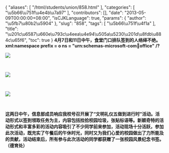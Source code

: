 {
    "aliases": [
        "/html/students/union/858.html"
    ],
    "categories": [
        "\u5b66\u751f\u4e4b\u7a97"
    ],
    "contributors": [],
    "date": "2013-05-09T00:00:00+08:00",
    "isCJKLanguage": true,
    "params": {
        "author": "\u5fb7\u80b2\u5904"
    },
    "slug": "858",
    "tags": [
        "\u5b66\u751f\u4f1a"
    ],
    "title": "\u201c\u6587\u660e\u793c\u4eea\u4e94\u505a\u5230\u201d\u8fdb\u884c\u65f6",
    "toc": true
}
**4月7日和11日中午，食堂门口排队签到的人络绎不绝。xml:namespace prefix = o ns = "urn:schemas-microsoft-com:office:office" /?**

**![](https://cdn.tfls.online/mirror/full/7683dab99dee594b0ef5fbd901a85c98c5b2bd87.jpg)**

 

**![](https://cdn.tfls.online/mirror/full/3a3169a25be280a62389ace5b3cd63088cb438d6.jpg)**

 

**![](https://cdn.tfls.online/mirror/full/0e0caecf760c3183ef3eb04098a6bef44c845a42.jpg)**

   

**这两日中午，信息部成员响应我校号召开展了“文明礼仪五做到进行时”活动。活动形式以签到领取任务为主，内容包括捡拾校园垃圾，张贴标语等。新颖奇特的活动形式和丰富多彩的活动内容吸引了不少同学前来参加，活动现场十分活跃，参加此次活动，既充实了午餐后的午休时光，同时又为我们心爱的校园做出了力所能及的贡献，活动结束后，所有参与此次活动的同学都获赠了一张校园风景纪念书签。（德育处）**

